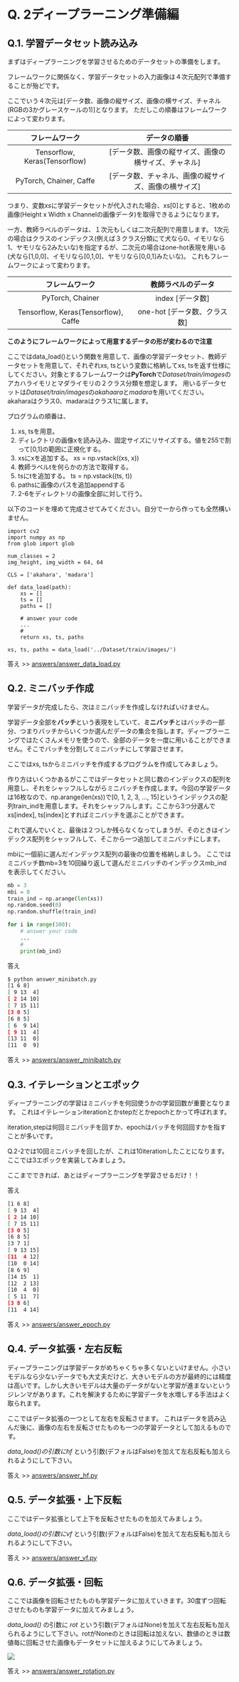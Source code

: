 # Q. 2ディープラーニング準備編

## Q.1. 学習データセット読み込み 

まずはディープラーニングを学習させるためのデータセットの準備をします。

フレームワークに関係なく、学習データセットの入力画像は４次元配列で準備することが殆どです。

ここでいう４次元は[データ数、画像の縦サイズ、画像の横サイズ、チャネル(RGBの3かグレースケールの1)]となります。
ただしこの順番はフレームワークによって変わります。


| フレームワーク | データの順番 |
|:---:|:---:|
| Tensorflow, Keras(Tensorflow)| [データ数、画像の縦サイズ、画像の横サイズ、チャネル] |
| PyTorch, Chainer, Caffe  | [データ数、チャネル、画像の縦サイズ、画像の横サイズ] |

つまり、変数*xs*に学習データセットが代入された場合、xs[0]とすると、1枚めの画像(Height x Width x Channelの画像データ)を取得できるようになります。

一方、教師ラベルのデータは、１次元もしくは二次元配列で用意します。
1次元の場合はクラスのインデックス(例えば３クラス分類にて犬なら0、イモリなら1、ヤモリなら2みたいな)を指定するが、二次元の場合はone-hot表現を用いる(犬なら[1,0,0]、イモリなら[0,1,0]、ヤモリなら[0,0,1]みたいな)。
これもフレームワークによって変わります。


| フレームワーク | 教師ラベルのデータ |
|:---:|:---:|
| PyTorch, Chainer | index [データ数] |
| Tensorflow, Keras(Tensorflow), Caffe  | one-hot [データ数、クラス数] |

**このようにフレームワークによって用意するデータの形が変わるので注意**

ここではdata_load()という関数を用意して、画像の学習データセット、教師データセットを用意して、それぞれxs, tsという変数に格納してxs, tsを返す仕様にしてください。対象とするフレームワークは**PyTorch**で*Dataset/train/images*のアカハライモリとマダライモリの２クラス分類を想定します。
用いるデータセットは*Dataset/train/images*の*akahaara*と*madara*を用いてください。
akaharaはクラス0、madaraはクラス1に属します。

プログラムの順番は、
1. xs, tsを用意。
2. ディレクトリの画像xを読み込み、固定サイズにリサイズする。値を255で割って[0,1]の範囲に正規化する。
3. xsにxを追加する。 xs = np.vstack((xs, x))
4. 教師ラベルtを何らかの方法で取得する。
5. tsにtを追加する。 ts = np.vstack((ts, t))
6. pathsに画像のパスを追加appendする
7. 2-6をディレクトリの画像全部に対して行う。

以下のコードを埋めて完成させてみてください。自分で一から作っても全然構いません。

```python
import cv2
import numpy as np
from glob import glob

num_classes = 2
img_height, img_width = 64, 64

CLS = ['akahara', 'madara']

def data_load(path):
    xs = []
    ts = []
    paths = []

    # answer your code
    ...
    #
    return xs, ts, paths

xs, ts, paths = data_load('../Dataset/train/images/')
```

答え >> [answers/answer_data_load.py](https://github.com/yoyoyo-yo/DeepLearningMugenKnock/blob/master/Question_prepare/answers/answer_data_load.py)

## Q.2. ミニバッチ作成

学習データが完成したら、次はミニバッチを作成しなければいけません。

学習データ全部を**バッチ**という表現をしていて、**ミニバッチ**とはバッチの一部分、つまりバッチからいくつか選んだデータの集合を指します。ディープラーニングではたくさんメモリを使うので、全部のデータを一度に用いることができません。そこでバッチを分割してミニバッチにして学習させます。

ここではxs, tsからミニバッチを作成するプログラムを作成してみましょう。

作り方はいくつかあるがここではデータセットと同じ数のインデックスの配列を用意し、それをシャッフルしながらミニバッチを作成します。今回の学習データは16枚なので、np.arange(len(xs))で[0, 1, 2, 3, ..., 15]というインデックスの配列train_indを用意します。それをシャッフルします。ここから3つ分選んでxs[index], ts[index]とすればミニバッチを選ぶことができます。

これで選んでいくと、最後は２つしか残らなくなってしまうが、そのときはインデックス配列をシャッフルして、そこから一つ追加してミニバッチにします。

mbiに一個前に選んだインデックス配列の最後の位置を格納しましう。
ここではミニバッチ数mb=3を10回繰り返して選んだミニバッチのインデックスmb_indを表示してください。

```python
mb = 3
mbi = 0
train_ind = np.arange(len(xs))
np.random.seed(0)
np.random.shuffle(train_ind)

for i in range(100):
    # answer your code
    ...
    #
    print(mb_ind)
```


答え

```bash
$ python answer_minibatch.py
[1 6 8]
[ 9 13  4]
[ 2 14 10]
[ 7 15 11]
[3 0 5]
[6 8 5]
[ 6  9 14]
[ 9 11  4]
[13 11  0]
[11  0  9]
```

答え >> [answers/answer_minibatch.py](https://github.com/yoyoyo-yo/DeepLearningMugenKnock/blob/master/Question_prepare/answers/answer_minibatch.py)


## Q.3. イテレーションとエポック

ディープラーニングの学習はミニバッチを何回使うかの学習回数が重要となります。
これはイテレーションiterationとかstepだとかepochとかって呼ばれます。

iteration,stepは何回ミニバッチを回すか、epochはバッチを何回回すかを指すことが多いです。

Q.2-2では10回ミニバッチを回したが、これは10iterationしたことになります。
ここでは3エポックを実装してみましょう。


ここまでできれば、あとはディープラーニングを学習させるだけ！！

答え

```bash
[1 6 8]
[ 9 13  4]
[ 2 14 10]
[ 7 15 11]
[3 0 5]
[6 8 5]
[3 7 1]
[ 9 13 15]
[11  4 12]
[10  0 14]
[8 6 9]
[14 15  1]
[12  2 13]
[10  4  0]
[ 5 11  7]
[3 8 6]
[11  4 14]
```

答え >> [answers/answer_epoch.py](https://github.com/yoyoyo-yo/DeepLearningMugenKnock/blob/master/Question_prepare/answers/answer_epoch.py)


## Q.4. データ拡張・左右反転

ディープラーニングは学習データがめちゃくちゃ多くないといけません。小さいモデルなら少ないデータでも大丈夫だけど、大きいモデルの方が最終的には精度は高いです。しかし大きいモデルは大量のデータがないと学習が進まないというジレンマがあります。これを解決するために学習データを水増しする手法はよく取られます。

ここではデータ拡張の一つとして左右を反転させます。
これはデータを読み込んだ後に、画像の左右を反転させたものも一つの学習データとして加えるものです。

*data_load()*の引数に*hf* という引数(デフォルはFalse)を加えて左右反転も加えられるようにして下さい。

答え >> [answers/answer_hf.py](https://github.com/yoyoyo-yo/DeepLearningMugenKnock/blob/master/Question_prepare/answers/answer_hf.py)

## Q.5. データ拡張・上下反転

ここではデータ拡張として上下を反転させたものを加えてみましょう。

*data_load()*の引数に*vf* という引数(デフォルはFalse)を加えて左右反転も加えられるようにして下さい。

答え >> [answers/answer_vf.py](https://github.com/yoyoyo-yo/DeepLearningMugenKnock/blob/master/Question_prepare/answers/answer_vf.py)

## Q.6. データ拡張・回転

ここでは画像を回転させたものも学習データに加えていきます。30度ずつ回転させたものも学習データに加えてみましょう。

*data_load()* の引数に *rot* という引数(デフォルはNone)を加えて左右反転も加えられるようにして下さい。rotがNoneのときは回転は加えない、数値のときは数値毎に回転させた画像もデータセットに加えるようにしてみましょう。

![](answer_rotation.png)

答え >> [answers/answer_rotation.py](https://github.com/yoyoyo-yo/DeepLearningMugenKnock/blob/master/Question_prepare/answers/answer_rotation.py)
